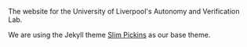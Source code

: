 The website for the University of Liverpool's Autonomy and Verification Lab.

We are using the Jekyll theme [Slim Pickins](https://github.com/chrisanthropic/slim-pickins-jekyll-theme) as our base theme.


